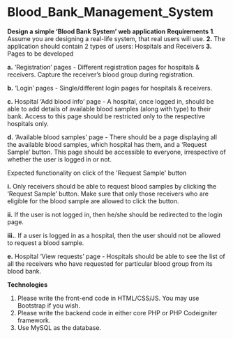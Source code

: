 # Blood_Bank_Management_System

**Design a simple ‘Blood Bank System’ web application**
**Requirements**
**1**. Assume you are designing a real-life system, that real users will use.
**2.** The application should contain 2 types of users: Hospitals and Receivers
**3.** Pages to be developed

**a.** ‘Registration’ pages - Different registration pages for hospitals & receivers. Capture the receiver’s
blood group during registration.

**b.** ‘Login’ pages - Single/different login pages for hospitals & receivers.

**c.** Hospital ‘Add blood info’ page - A hospital, once logged in, should be able to add details of available
blood samples (along with type) to their bank. Access to this page should be restricted only to the
respective hospitals only.

**d.** ‘Available blood samples’ page - There should be a page displaying all the available blood samples,
which hospital has them, and a ‘Request Sample’ button. This page should be accessible to
everyone, irrespective of whether the user is logged in or not.

Expected functionality on click of the 'Request Sample' button

  **i.** Only receivers should be able to request blood samples by clicking the ‘Request Sample’
      button. Make sure that only those receivers who are eligible for the blood sample are allowed to
      click the button.

  **ii.** If the user is not logged in, then he/she should be redirected to the login page.

   **iii.**. If a user is logged in as a hospital, then the user should not be allowed to request a blood
      sample.

**e.** Hospital ‘View requests’ page - Hospitals should be able to see the list of all the receivers who have
requested for particular blood group from its blood bank.

**Technologies**
1. Please write the front-end code in HTML/CSS/JS. You may use Bootstrap if you wish.
2. Please write the backend code in either core PHP or PHP Codeigniter framework.
3. Use MySQL as the database.
